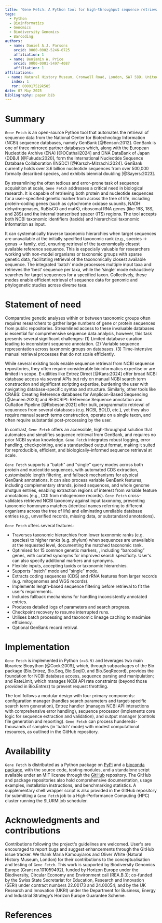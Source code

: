 ```yaml
---
title: 'Gene Fetch: A Python tool for high-throughput sequence retrieval from NCBI databases'
tags:
  - Python
  - Bioinformatics
  - Genomics
  - Biodiversity Genomics
  - Barcoding
authors:
  - name: Daniel A.J. Parsons
    orcid: 0000-0002-5246-0725
    affiliation: 1 
  - name: Benjamin W. Price
    orcid: 0000-0001-5497-4087
    affiliation: 1
affiliations:
 - name: Natural History Museum, Cromwell Road, London, SW7 5BD, United Kingdom
   index: 1
   ror: 000017519k585
date: 07 May 2025
bibliography: paper.bib
---
```




# Summary

`Gene Fetch` is an open-source Python tool that automates the retrieval of sequence data from the National Center for Biotechnology Information (NCBI) sequence databases, namely GenBank [@Benson:2012]. GenBank is one of three mirrored partner databases which, along with the European Nucleotide Archive (ENA) [@OCathail2024] and DNA DataBank of Japan (DDBJ) [@Fukuda:2020], form the International Nucleotide Sequence Database Collaboration (INSDC) [@Karsch-Mizrachi:2024]. GenBank currently holds over 3.6 billion nucleotide sequences from over 500,000 formally described species, and exhibits biennial doubling [@Sayers:2023]. 

By streamlining the often tedious and error-prone task of sequence acquisition at scale, `Gene Fetch` addresses a critical need in biological research. It is capable of retrieving both protein and nucleotide sequences for a user-specified genetic marker from across the tree of life, including protein-coding genes (such as cytochrome oxidase subunits, NADH dehydrogenases, RuBisCO and matK), ribosomal RNA genes (like 16S, 18S, and 28S) and the internal transcribed spacer (ITS) regions. The tool accepts both NCBI taxonomic identifiers (taxids) and hierarchical taxonomic information as input. 

It can systematically traverse taxonomic hierarchies when target sequences are unavailable at the initially specified taxonomic rank (e.g., species → genus → family, etc), ensuring retrieval of the taxonomically closest available reference sequence. This is especially valuable for researchers working with non-model organisms or taxonomic groups with sparse genetic data, facilitating retrieval of the taxonomically closest available sequence. The integrated ‘batch’ mode processes multiple input taxa and retrieves the ‘best’ sequence per taxa, while the ‘single’ mode exhaustively searches for target sequences for a specified taxon. Collectively, these modes enable efficient retrieval of sequence data for genomic and phylogenetic studies across diverse taxa.




# Statement of need

Comparative genetic analyses within or between taxonomic groups often requires researchers to gather large numbers of gene or protein sequences from public repositories. Streamlined access to these invaluable databases is essential for comprehensive sequence data analysis, however, this task presents several significant challenges: 
(1) Limited database curation leading to inconsistent sequence annotation.
(2) Variable sequence representation across taxonomic groups on databases.
(3) Time-intensive manual retrieval processes that do not scale efficiently.

While several existing tools enable sequence retrieval from NCBI sequence repositories, they often require considerable bioinformatics expertise or are limited in scope. E-utilities like Entrez Direct [@Kans:2024] offer broad NCBI database access via several APIs but rely on manual NCBI search term construction and significant scripting expertise, burdening the user with navigating database-specific syntax and structure. Similarly, other tools like CRABS: Creating Reference databases for Amplicon-Based Sequencing [@Jeunen:2023] and RESCRIPt: REference Sequence annotation and CuRatIon Pipeline [@Robeson:2021] offer bulk, programmatic retrieval of sequences from several databases (e.g. NCBI, BOLD, etc.), yet they also require manual search terms construction, operate on a single taxon, and often require substantial post-processing by the user.

In contrast, `Gene Fetch` offers an accessible, high-throughput solution that automates and simplifies sequence retrieval from GenBank, and requires no prior NCBI syntax knowledge. `Gene Fetch` integrates robust logging, error handling, checkpointing, and a standardised output format, making it suited for reproducible, efficient, and biologically-informed sequence retrieval at scale.

`Gene Fetch` supports a "batch" and "single" query modes across both protein and nucleotide sequences, with automated CDS extraction, customisable length filtering, and fallback mechanisms for atypical GenBank annotations. It can also process variable GenBank features, including complementary strands, joined sequences, and whole genome shotgun entries, enabling extraction regions of interest from variable feature annotations (e.g., COI from mitogenome records). `Gene Fetch` cross-validates retrieved NCBI taxonomy against input taxonomy, preventing taxonomic homonyms matches (identical names referring to different organisms across the tree of life) and eliminating unreliable database entries (e.g., unverified records, missing data, or substandard annotations).

`Gene Fetch` offers several features:
- Traverses taxonomic hierarchies from lower taxonomic ranks (e.g. species) to higher ranks (e.g. phylum) when sequences are unavailable at the requested level, documenting the matched taxonomic rank.
- Optimised for 15 common genetic markers, , including “barcoding” genes, with curated synonyms for improved search specificity. User's can also specify additional markers and synonyms.
- Flexible inputs, accepting taxids or taxonomic hierarchies. 
- Supports "batch" mode and "single" mode.
- Extracts coding sequences (CDS) and rRNA features from larger records (e.g. mitogenomes and WGS records).
- Implements length-based sequence filtering before retrieval to fit the user’s requirements.
- Includes fallback mechanisms for handling inconsistently annotated entries.
- Produces detailed logs of parameters and search progress.
- Checkpoint recovery to resume interrupted runs.
- Utilises batch processing and taxonomic lineage caching to maximise efficiency.
- Optional GenBank record retrival.



# Implementation

`Gene Fetch` is implemented in Python `(>=3.9)` and leverages two main libraries: Biopython [@Cock:2009], which, through subpackages of the Bio package (Bio.Entrez, Bio.Seq, Bio.SeqIO, and Bio.SeqRecord), provides the foundation for NCBI database access, sequence parsing and manipulation; and RateLimit, which manages NCBI API rate constraints (beyond those provided in Bio.Entrez) to prevent request throttling. 

The tool follows a modular design with four primary components: configuration manager (handles search parameters and target-specific search term generation), Entrez handler (manages NCBI API interactions with comprehensive error handling), sequence processor (implements core logic for sequence extraction and validation), and output manager (controls file generation and reporting). `Gene Fetch` can process hundereds-thousands of samples (in 'batch' mode) with modest computational resources, as outlined in the GitHub repository.



# Availability

`Gene Fetch` is distributed as a Python package on [PyPi](https://pypi.org/project/gene-fetch/) and a [bioconda package](https://bioconda.github.io/recipes/gene-fetch/README.html), with the source code, testing modules, and a standalone script available under an MIT license through the [GitHub](https://github.com/bge-barcoding/gene_fetch) repository. The GitHub and package repositories also hold comprehensive documentation, usage examples, installation instructions, and benchmarking statistics. A supplementary shell wrapper script is also provided in the GitHub repository for submitting a `Gene Fetch` job to a High-Performance Computing (HPC) cluster running the SLURM job scheduler. 



# Acknowledgments and contributions

Contributions following the project's guidelines are welcomed. User's are encouraged to report bugs and suggest enhancements through the GitHub issue tracker. We thank Maria Kamouyiaros and Oliver White (Natural History Museum, London) for their contributions to the conceptualisation and testing of `Gene Fetch`. This work is supported by Biodiversity Genomics Europe (Grant no.101059492), funded by Horizon Europe under the Biodiversity, Circular Economy and Environment call (REA.B.3); co-funded by the Swiss State Secretariat for Education, Research and Innovation (SERI) under contract numbers 22.00173 and 24.00054; and by the UK Research and Innovation (UKRI) under the Department for Business, Energy and Industrial Strategy’s Horizon Europe Guarantee Scheme.



# References

